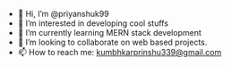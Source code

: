 - 👋 Hi, I’m @priyanshuk99
- 👀 I’m interested in developing cool stuffs
- 🌱 I’m currently learning MERN stack development
- 💞️ I’m looking to collaborate on web based projects.
- 📫 How to reach me: kumbhkarprinshu339@gmail.com

<!---
priyanshuk99/priyanshuk99 is a ✨ special ✨ repository because its `README.md` (this file) appears on your GitHub profile.
You can click the Preview link to take a look at your changes.
--->
